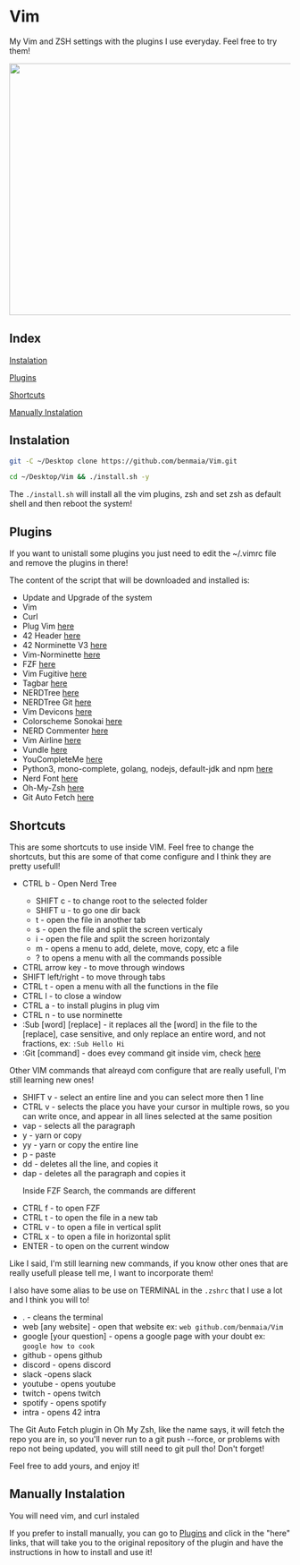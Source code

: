 # Vim
<p>My Vim and ZSH settings with the plugins I use everyday. Feel free to try them!<p>
  
<img src="https://cdn.discordapp.com/attachments/461563270411714561/972534481128939591/ezgif-4-3d379d3cf7.gif" width="1000" height="450">
  
<h2> Index </h2>
<p><a href="#Instalation">
  Instalation
</a></p>
<p><a href="#Plugins">
  Plugins
</a></p>
<p><a href="#Sc">
  Shortcuts
</a></p>
<p><a href="#Man">
  Manually Instalation
</a></p>

<h2 id="Instalation">Instalation</h2>

```bash
git -C ~/Desktop clone https://github.com/benmaia/Vim.git
```

```bash
cd ~/Desktop/Vim && ./install.sh -y
```

<p> The <code>./install.sh</code> will install all the vim plugins, zsh and set zsh as default shell and then reboot the system!</p>

<h2 id="Plugins">Plugins</h2>
<p> If you want to unistall some plugins you just need to edit the ~/.vimrc file and remove the plugins in there!</p>
<p> The content of the script that will be downloaded and installed is: </p>
<ul>
  <li>Update and Upgrade of the system</li>
  <li>Vim</li>
  <li>Curl </li>
  <li>Plug Vim <a href="https://github.com/junegunn/vim-plug" target="_blank">here</a></li>
  <li>42 Header <a href="https://github.com/42Paris/42header" target="_blank">here</a></li>
  <li>42 Norminette V3 <a href="https://github.com/42School/norminette" target="_blank">here</a></li>
  <li>Vim-Norminette <a href="https://github.com/alexandregv/norminette-vim" target="_blank">here</a></li>
  <li>FZF <a href="https://github.com/junegunn/fzf.vim" target="_blank">here</a></li>
  <li>Vim Fugitive <a href="https://github.com/tpope/vim-fugitiveset" target="_blank">here</a></li>
  <li>Tagbar <a href="https://github.com/preservim/tagbar" target="_blank">here</a></li>
  <li>NERDTree <a href="https://github.com/preservim/nerdtree" target="_blank">here</a></li>
  <li>NERDTree Git <a href="https://github.com/Xuyuanp/nerdtree-git-plugin" target="_blank">here</a></li>
  <li>Vim Devicons <a href="https://github.com/ryanoasis/vim-devicons" target="_blank">here</a></li>
  <li>Colorscheme Sonokai <a href="https://github.com/sainnhe/sonokai" target="_blank">here</a></li>
  <li>NERD Commenter <a href="https://github.com/preservim/nerdcommenter" target="_blank">here</a></li>
  <li>Vim Airline <a href="https://github.com/vim-airline/vim-airline" target="_blank">here</a></li>
  <li>Vundle <a href="https://github.com/VundleVim/Vundle.vim" target="_blank">here</a></li>
  <li>YouCompleteMe <a href="https://github.com/ycm-core/YouCompleteMe" target="_blank">here</a></li>
  <li>Python3, mono-complete, golang, nodejs, default-jdk and npm <a href="https://github.com/ycm-core/YouCompleteMe#linux-64-bit" target="_blank">here</a></li></li>
  <li>Nerd Font <a href="https://github.com/ryanoasis/nerd-fonts" target="_blank">here</a></li>
  <li>Oh-My-Zsh <a href="https://ohmyz.sh/" target="_blank">here</a></li>
  <li>Git Auto Fetch <a href="https://github.com/ohmyzsh/ohmyzsh/tree/master/plugins/git-auto-fetch" target="_blank">here</a></li>
</ul>

<h2 id="Sc">Shortcuts</h2>
<p> This are some shortcuts to use inside VIM. Feel free to change the shortcuts, but this are some of that come configure and I think they are pretty usefull!</p>
<ul>
  <li> CTRL b - Open Nerd Tree </li>
  <ul>
    <li> SHIFT c - to change root to the selected folder </li>
    <li> SHIFT u - to go one dir back </li>
    <li> t - open the file in another tab</li>
    <li> s - open the file and split the screen verticaly</li>
    <li> i - open the file and split the screen horizontaly</li>
    <li> m - opens a menu to add, delete, move, copy, etc a file</li>
    <li> ? to opens a menu with all the commands possible </li>
  </ul>
  <li> CTRL arrow key - to move through windows</li>
  <li> SHIFT left/right - to move through tabs</li>
  <li> CTRL t - open a menu with all the functions in the file</li>
  <li> CTRL l - to close a window</li>
  <li> CTRL a - to install plugins in plug vim</li>
  <li> CTRL n - to use norminette</li>
  <li> :Sub [word] [replace] - it replaces all the [word] in the file to the [replace], case sensitive, and only replace an entire word, and not fractions, ex: <code>:Sub Hello Hi</code></li>
  <li> :Git [command] - does evey command git inside vim, check <a href="https://github.com/tpope/vim-fugitiveset" target="_blank">here</a></li>
</ul>
<p> Other VIM commands that alreayd com configure that are really usefull, I'm still learning new ones!</p>
<ul>
  <li> SHIFT v - select an entire line and you can select more then 1 line</li>
  <li> CTRL v - selects the place you have your cursor in multiple rows, so you can write once, and appear in all lines selected at the same position </li>
  <li> vap - selects all the paragraph</li>
  <li> y - yarn or copy </li>
  <li> yy - yarn or copy the entire line </li>
  <li> p - paste </li>
  <li> dd - deletes all the line, and copies it </li>
  <li> dap - deletes all the paragraph and copies it </li>
</ul>
<ul>
<p> Inside FZF Search, the commands are different </p>
  <li> CTRL f - to open FZF </li>
  <li> CTRL t - to open the file in a new tab</li>
  <li> CTRL v - to open a file in vertical split</li>
  <li> CTRL x - to open a file in horizontal split</li>
  <li> ENTER - to open on the current window </li>
</ul>
<p> Like I said, I'm still learning new commands, if you know other ones that are really usefull please tell me, I want to incorporate them!</p>
<p> I also have some alias to be use on TERMINAL in the <code>.zshrc</code> that I use a lot and I think you will to!</p>
<ul>
  <li> . - cleans the terminal </li>
  <li> web [any website] - open that website ex: <code>web github.com/benmaia/Vim</code> </li>
  <li> google [your question] - opens a google page with your doubt ex: <code>google how to cook </code> </li>
  <li> github - opens github </li>
  <li> discord - opens discord </li>
  <li> slack -opens slack </li>
  <li> youtube - opens youtube </li>
  <li> twitch - opens twitch </li>
  <li> spotify - opens spotify </li>
  <li> intra - opens 42 intra </li>
</ul>
<p> The Git Auto Fetch plugin in Oh My Zsh, like the name says, it will fetch the repo you are in, so you'll never run to a git push --force, or problems with repo not being updated, you will still need to git pull tho! Don't forget! </p>
<p> Feel free to add yours, and enjoy it!</p>

<h2 id="Man">Manually Instalation</h2>

<p> You will need vim, and curl instaled</p>

<p> If you prefer to install manually, you can go to <a href="#Plugins">Plugins</a> and click in the "here" links, that will take you to the original repository of the plugin and have the instructions in how to install and use it!</p>
